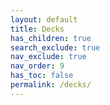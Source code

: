 ```yaml
---
layout: default
title: Decks
has_children: true
search_exclude: true
nav_exclude: true
nav_order: 9
has_toc: false
permalink: /decks/
---
```


